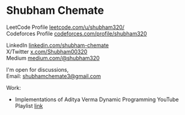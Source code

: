 # Shubham Chemate
<!---
```
Backend System: Go, Java, Python, NodeJS
Backend Framework: ExpressJS, NodeJS, Spring Boot
SQL Databases: MySQL, Oracle DB, SQL Server
NoSQL Databases: MongoDB
Caching: Hazelcast, Redis
Architectural Patterns: Pub-sub, Req-Res, Even Driven
Stream Processing: Kafka
API Architecture: GraphQL, REST
API Tools: Postman, Insomnia
Vesion Control & CI/CD: GIT, Github, Gitlab
Text Editor: Visual Studio Code, IntelliJ (for Java)
Containerization: Docker, Kubernetes
Frontend: HTML, CSS, XYZ Library
```
-->
LeetCode Profile [leetcode.com/u/shubham320/](https://leetcode.com/u/shubham320/)  
Codeforces Profile [codeforces.com/profile/shubham320](https://codeforces.com/profile/shubham320)

LinkedIn [linkedin.com/shubham-chemate](https://www.linkedin.com/in/shubham-chemate/)  
X/Twitter [x.com/Shubham00320](https://x.com/Shubham00320)  
Medium [medium.com/@shubham320](https://medium.com/@shubham320)  

I'm open for discussions,  
Email: shubhamchemate3@gmail.com  

Work:  
- Implementations of Aditya Verma Dynamic Programming YouTube Playlist [link](https://github.com/shubham-chemate/Dynamic-Programming-Questions-by-Aditya-Verma)

<!---
Languages - C++, Java, Python  
Want to Learn - C, Go, Rust, Python-full fledged, TS, JS, Lisp/similar
  C++ - DSA
  Object Oriented - Java
  Web Applications - JS, TS
  Scripting - Python
  Concurrency - Go
  Low Level - C++
  Ownership - Rust
  Purely Functional - LISP
-->
